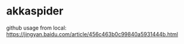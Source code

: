 # akkaspider

github usage from local: https://jingyan.baidu.com/article/456c463b0c99840a5931444b.html